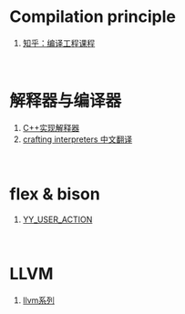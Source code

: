 # Compilation principle
1. [知乎：编译工程课程](https://www.zhihu.com/column/c_1081509964404543488)

<br>

# 解释器与编译器
1. [C++实现解释器](http://lesliezhu.com/archive.html)
2. [crafting interpreters 中文翻译](https://zihengcat.github.io/crafting-interpreters-zh-cn)

<br>

# flex & bison

1. [YY_USER_ACTION](https://www.cnblogs.com/Frandy/archive/2013/04/10/parser_flex_bison_location_using.html)


<br>

# LLVM

1. [llvm系列](https://blog.csdn.net/zhanglin_wu/category_11835780.html)
